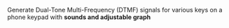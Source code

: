 Generate Dual-Tone Multi-Frequency (DTMF) signals for various keys on a phone keypad with **sounds and adjustable graph**
